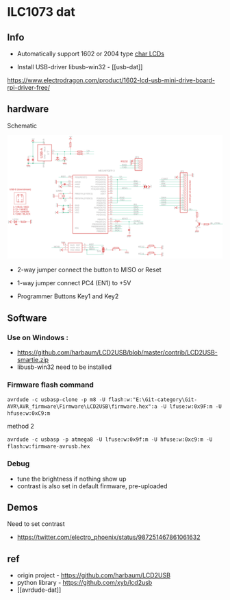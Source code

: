 
# ILC1073 dat 

## Info 
* Automatically support 1602 or 2004 type [char LCDs](https://w.electrodragon.com/w/Category:Char_LCDs)

* Install USB-driver libusb-win32 - [[usb-dat]]

https://www.electrodragon.com/product/1602-lcd-usb-mini-drive-board-rpi-driver-free/


## hardware 

Schematic 

![](2023-08-31-17-52-56.png)

- 2-way jumper connect the button to MISO or Reset 
- 1-way jumper connect PC4 (EN1) to +5V

- Programmer Buttons Key1 and Key2


## Software 

### Use on Windows : 

- https://github.com/harbaum/LCD2USB/blob/master/contrib/LCD2USB-smartie.zip
- libusb-win32 need to be installed 


### Firmware flash command

    avrdude -c usbasp-clone -p m8 -U flash:w:"E:\Git-category\Git-AVR\AVR_firmware\Firmware\LCD2USB\firmware.hex":a -U lfuse:w:0x9F:m -U hfuse:w:0xC9:m 

method 2 

    avrdude -c usbasp -p atmega8 -U lfuse:w:0x9f:m -U hfuse:w:0xc9:m -U flash:w:firmware-avrusb.hex



### Debug 

- tune the brightness if nothing show up
- contrast is also set in default firmware, pre-uploaded


## Demos 

Need to set contrast 
- https://twitter.com/electro_phoenix/status/987251467861061632


## ref 

- origin project - https://github.com/harbaum/LCD2USB
- python library - https://github.com/xyb/lcd2usb
- [[avrdude-dat]]